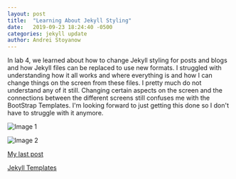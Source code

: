 ```yaml
---
layout: post
title:  "Learning About Jekyll Styling"
date:   2019-09-23 18:24:40 -0500
categories: jekyll update
author: Andrei Stoyanow
---
```



In lab 4, we learned about how to change Jekyll styling for posts and blogs and how Jekyll files can be replaced to use new formats. I struggled with understanding how it all works and where everything is and how I can change things on the screen from these files. I pretty much do not understand any of it still. Changing certain aspects on the screen and the connections between the different screens still confuses me with the BootStrap Templates. I'm looking forward to just getting this done so I don't have to struggle with it anymore.

![Image 1]({{site.baseurl}}/images/JekyllIcon.png)

![Image 2]({{site.baseurl}}/images/BootStrapIcon.svg)

[My last post](https://astoyanow.github.io/csci340blog/jekyll/update/2019/09/17/Introduction-Post.html)

[Jekyll Templates](https://www.wowthemes.net/jekyll-themes-templates/)

